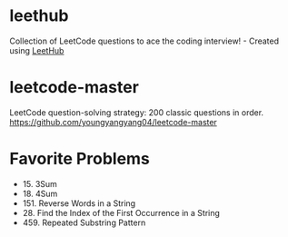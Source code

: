 # leethub
Collection of LeetCode questions to ace the coding interview! - Created using [LeetHub](https://github.com/QasimWani/LeetHub)

# leetcode-master
LeetCode question-solving strategy: 200 classic questions in order. https://github.com/youngyangyang04/leetcode-master

# Favorite Problems
- 15\. 3Sum
- 18\. 4Sum
- 151\. Reverse Words in a String
- 28\. Find the Index of the First Occurrence in a String
- 459\. Repeated Substring Pattern
